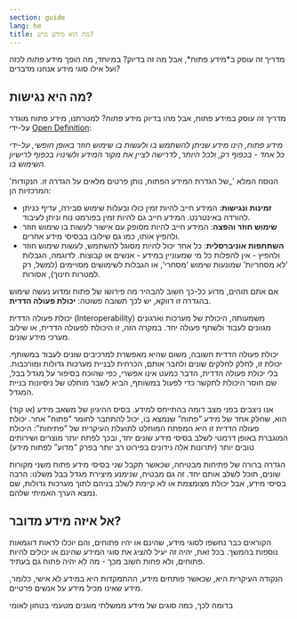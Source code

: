 ```yaml
---
section: guide
lang: he
title: מה הוא מידע נגיש?
---
```


מדריך זה עוסק ב\*מידע פתוח\*, אבל מה זה בדיוק? במיוחד, מה הופך מידע *פתוח* לכזה ועל אילו סוגי מידע אנחנו מדברים?

## מה היא נגישות?

מדריך זה עוסק במידע פתוח, אבל מהו בדיוק מידע *פתוח*? למטרתנו, מידע פתוח מוגדר על-ידי [Open Definition](http://opendefinition.org/):

*מידע פתוח, הינו מידע שניתן להשתמש בו ולעשות בו שימוש חוזר באופן חופשי, על-ידי כל אחד - בכפוף רק, ולכל היותר, לדרישה לציין את מקור המידע ולשינויו בכפוף לרישיון השימוש בו.*

'הנוסח המלא '\_של הגדרת המידע הפתוח, נותן פרטים מלאים על הגדרה זו. הנקודות המרכזיות הן:

-   **זמינות ונגישות**: המידע חייב להיות זמין כולו ובעלות שימוש סבירה, עדיף כניתן להורדה באינטרנט. המידע חייב גם להיות זמין בפורמט נוח וניתן לעיבוד.
-   **שימוש חוזר והפצה**: המידע חייב להיות מסופק עם אישור לעשות בו שימוש חוזר ולהפיץ אותו, כמו גם שילובו בבסיסי מידע אחרים.
-   **השתתפות אוניברסלית**: כל אחד יכול להיות מסוגל להשתמש, לעשות שימוש חוזר ולהפיץ - אין להפלות כל מי שמעוניין במידע - אנשים או קבוצות. לדוגמה, הגבלות ‘לא מסחריות’ שמונעות שימוש ‘מסחרי’, או הגבלות לשימושים מסויימים (למשל, רק למטרות חינוך), אסורות.

אם אתם תוהים, מדוע כל-כך חשוב להבהיר מה פירושו של פתוח ומדוע נעשה שימוש בהגדרה זו דווקא, יש לכך תשובה פשוטה: **יכולת פעולה הדדית**.

יכולת פעולה הדדית (Interoperability) משמעותה, היכולת של מערכות וארגונים מגוונים לעבוד ולשתף פעולה יחד. במקרה הזה, זו היכולת לפעולה הדדית, או שילוב מערכי מידע שונים.

יכולת פעולה הדדית חשובה, משום שהיא מאפשרת למרכיבים שונים לעבוד במשותף. יכולת זו, לחלק לחלקים שונים ולחבר אותם, הכרחית לבניית מערכות גדולות ומורכבות. בלי יכולת פעולה הדדית, הדבר כמעט אינו אפשרי, כפי שהוכח בסיפור על מגדל בבל, שם חוסר היכולת לתקשר כדי לפעול במשותף, הביא לשבר מוחלט של ניסיונות בניית המגדל.

אנו ניצבים בפני מצב דומה בהתייחס למידע. בסיס ההיגיון של משאב מידע (או קוד) הוא, שחלק אחד של מידע “פתוח” שנמצא בו, יכול להתחבר לחומר “פתוח” אחר. יכולת פעולה הדדית זו היא המפתח המוחלט לתועלת העיקרית של “פתיחות”: היכולת המוגברת באופן דרמטי לשלב בסיסי מידע שונים יחד, ובכך לפתח יותר מוצרים ושירותים טובים יותר (יתרונות אלה נידונים בפירוט רב יותר בפרק “מדוע” לפתוח מידע)

הגדרה ברורה של פתיחות מבטיחה, שכאשר תקבל שני בסיסי מידע פתוח משני מקורות שונים, תוכל לשלב אותם יחד. זה גם מבטיח, שנימנע מיצירת מגדל בבל משלנו: הרבה בסיסי מידע, אבל יכולת מצומצמת או לא קיימת לשלב בניהם לתוך מערכות גדולות, שם נמצא הערך האמיתי שלהם.

## אל איזה מידע מדובר?

הקוראים כבר נחשפו לסוגי מידע, שהינם או יהיו פתוחים, והם יוכלו לראות דוגמאות נוספות בהמשך. בכל זאת, יהיה זה יעיל להציג את סוגי המידע שהינם או יכולים להיות פתוחים, ולא פחות חשוב מכך - מה לא יהיה פתוח גם בעתיד.

הנקודה העיקרית היא, שכאשר פותחים מידע, ההתמקדות היא במידע לא אישי, כלומר, מידע שאינו מכיל מידע על אנשים פרטיים.

בדומה לכך, כמה סוגים של מידע ממשלתי מוגנים מטעמי בטחון לאומי